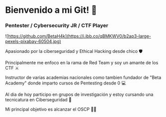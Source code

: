 #  Bienvenido a mi Git! 👋
### Pentester / Cybersecurity JR / CTF Player

![https://github.com/BetaH4k](https://i.ibb.co/qBMKWV0/b2ap3-large-pexels-pixabay-60504.jpg)

Apasionado por la ciberseguridad y Ethical Hacking desde chico 🛡️


Principalmente me enfoco en la rama de Red Team y soy un amante de los CTF ⚔️


Instructor de varias academias nacionales como tambien fundador de "Beta Academy" donde imparto cursos de Pentesting desde 0 💻


Al dia de hoy participo en grupos de investigación y estoy cursando una tecnicatura en Ciberseguridad 🧭


Mi principal objetivo es alcanzar el OSCP 👨‍💻
